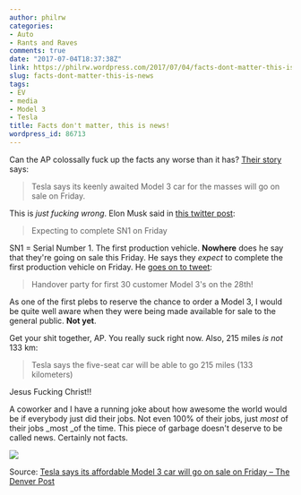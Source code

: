```yaml
---
author: philrw
categories:
- Auto
- Rants and Raves
comments: true
date: "2017-07-04T18:37:38Z"
link: https://philrw.wordpress.com/2017/07/04/facts-dont-matter-this-is-news/
slug: facts-dont-matter-this-is-news
tags:
- EV
- media
- Model 3
- Tesla
title: Facts don't matter, this is news!
wordpress_id: 86713
---
```


Can the AP colossally fuck up the facts any worse than it has? [Their story](http://www.denverpost.com/2017/07/03/tesla-model-3-on-sale-friday/) says:

> Tesla says its keenly awaited Model 3 car for the masses will go on sale on Friday.


This is _just fucking wrong_. Elon Musk said in [this twitter post](https://twitter.com/elonmusk/status/881751358407299072):

> Expecting to complete SN1 on Friday


SN1 = Serial Number 1. The first production vehicle. **Nowhere** does he say that they're going on sale this Friday. He says they _expect_ to complete the first production vehicle on Friday. He [goes on to tweet](https://twitter.com/elonmusk/status/881755501905588226):

> Handover party for first 30 customer Model 3's on the 28th!


As one of the first plebs to reserve the chance to order a Model 3, I would be quite well aware when they were being made available for sale to the general public. **Not yet**.

Get your shit together, AP. You really suck right now. Also, 215 miles _is not_ 133 km:

> Tesla says the five-seat car will be able to go 215 miles (133 kilometers)


Jesus Fucking Christ!!

A coworker and I have a running joke about how awesome the world would be if everybody just did their jobs. Not even 100% of their jobs, just _most_ of their jobs _most _of the time. This piece of garbage doesn't deserve to be called news. Certainly not facts.

[![](/images/ap17184308292744.jpg)](http://www.denverpost.com/2017/07/03/tesla-model-3-on-sale-friday/)

Source: [Tesla says its affordable Model 3 car will go on sale on Friday – The Denver Post](http://www.denverpost.com/2017/07/03/tesla-model-3-on-sale-friday/)
